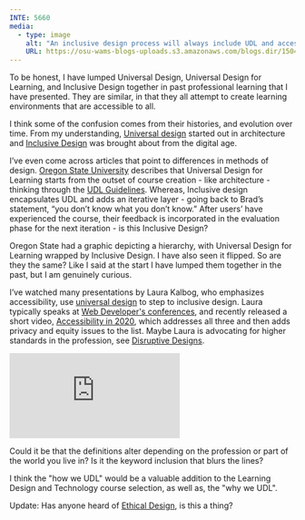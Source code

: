 ```yaml
---
INTE: 5660
media:
  - type: image
    alt: "An inclusive design process will always include UDL and accessibility as end goals."
    URL: https://osu-wams-blogs-uploads.s3.amazonaws.com/blogs.dir/1504/files/2019/11/Inclusive_Design_UDL_Accessibility-768x511.png
---
```


To be honest, I have lumped Universal Design, Universal Design for Learning, and Inclusive Design together in past professional learning that I have presented. They are similar, in that they all attempt to create learning environments that are accessible to all.

I think some of the confusion comes from their histories, and evolution over time. From my understanding, [Universal design](https://en.wikipedia.org/wiki/Universal_design) started out in architecture and [Inclusive Design](https://en.wikipedia.org/wiki/Inclusive_design) was brought about from the digital age.

I’ve even come across articles that point to differences in methods of design. [Oregon State University](http://blogs.oregonstate.edu/inspire/2019/12/16/accessibility-universal-design-for-learning-udl-and-inclusive-design-what-do-they-really-mean/) describes that Universal Design for Learning starts from the outset of course creation - like architecture - thinking through the [UDL Guidelines](http://udlguidelines.cast.org/). Whereas, Inclusive design encapsulates UDL and adds an iterative layer - going back to Brad’s statement, “you don’t know what you don’t know.” After users’ have experienced the course, their feedback is incorporated in the evaluation phase for the next iteration - is this Inclusive Design?

Oregon State had a graphic depicting a hierarchy, with Universal Design for Learning wrapped by Inclusive Design. I have also seen it flipped. So are they the same? Like I said at the start I have lumped them together in the past, but I am genuinely curious.

I’ve watched many presentations by Laura Kalbog, who emphasizes accessibility, use [universal design](https://2017.ind.ie/archive/summit/videos/laura-kalbag/) to step to inclusive design. Laura typically speaks at [Web Developer's conferences](https://www.google.com/search?tbm=vid&q=laura+kalbag), and recently released a short video, [Accessibility in 2020](https://laurakalbag.com/accessibility-in-2020/), which addresses all three and then adds privacy and equity issues to the list. Maybe Laura is advocating for higher standards in the profession, see [Disruptive Designs](https://youtu.be/qofn4NcIF8E?t=459).

<div class="aspect-ratio aspect-ratio--16-9">
  <iframe class="aspect-ratio--content" src="https://www.youtube-nocookie.com/embed/qofn4NcIF8E?t=459" title="YouTube video player" frameborder="0" allow="accelerometer; autoplay; clipboard-write; encrypted-media; gyroscope; picture-in-picture" allowfullscreen></iframe>
</div>

Could it be that the definitions alter depending on the profession or part of the world you live in? Is it the keyword inclusion that blurs the lines?

I think the "how we UDL" would be a valuable addition to the Learning Design and Technology course selection, as well as, the "why we UDL".

Update: Has anyone heard of [Ethical Design](https://2017.ind.ie/ethical-design), is this a thing?
